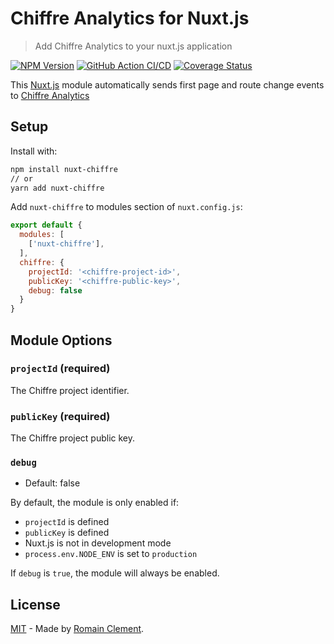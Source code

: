 # Chiffre Analytics for Nuxt.js

> Add Chiffre Analytics to your nuxt.js application

[![NPM Version](https://img.shields.io/npm/v/nuxt-chiffre)](https://www.npmjs.com/package/nuxt-chiffre)
[![GitHub Action CI/CD](https://github.com/rclement/nuxt-chiffre/workflows/nuxt-chiffre%20CI/CD/badge.svg)](https://github.com/rclement/nuxt-chiffre/actions?query=workflow%3A%22nuxt-chiffre+CI%2FCD%22)
[![Coverage Status](https://img.shields.io/codecov/c/github/rclement/nuxt-chiffre)](https://codecov.io/gh/rclement/nuxt-chiffre)

This [Nuxt.js] module automatically sends first page and route change events to [Chiffre Analytics]

## Setup

Install with:

```bash
npm install nuxt-chiffre
// or
yarn add nuxt-chiffre
```

Add `nuxt-chiffre` to modules section of `nuxt.config.js`:

```js
export default {
  modules: [
    ['nuxt-chiffre'],
  ],
  chiffre: {
    projectId: '<chiffre-project-id>',
    publicKey: '<chiffre-public-key>',
    debug: false
  }
}
```

## Module Options

### `projectId` (required)

The Chiffre project identifier.

### `publicKey` (required)

The Chiffre project public key.

### `debug`

- Default: false

By default, the module is only enabled if:

- `projectId` is defined
- `publicKey` is defined
- Nuxt.js is not in development mode
- `process.env.NODE_ENV` is set to `production`

If `debug` is `true`, the module will always be enabled.

## License

[MIT] - Made by [Romain Clement](https://romain-clement.net).

[Nuxt.js]: https://nuxtjs.org
[Chiffre Analytics]: https://chiffre.io
[MIT]: https://github.com/rclement/nuxt-chiffre/blob/master/LICENSE
[Romain Clement]: https://romain-clement.net
